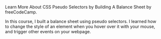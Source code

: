 Learn More About CSS Pseudo Selectors by Building A Balance Sheet by freeCodeCamp.

In this course, I built a balance sheet using pseudo selectors. I learned how to change the style of an element when you hover over it with your mouse, and trigger other events on your webpage.

